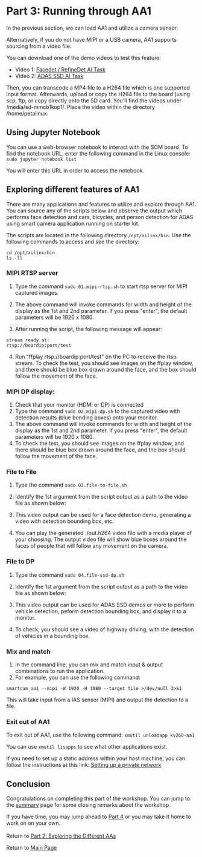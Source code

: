 # Part 3: Running through AA1

In the previous section, we can load AA1 and utilize a camera sensor.

Alternatively, if you do not have MIPI or a USB camera, AA1 supports sourcing from a video file.

You can download one of the demo videos to test this feature:
 - Video 1: [Facedet / RefineDet AI Task](https://pixabay.com/videos/alley-people-walk-street-ukraine-39837/)
 - Video 2: [ADAS SSD AI Task](https://pixabay.com/videos/freeway-traffic-cars-rainy-truck-8358/)

Then, you can transcode a MP4 file to a H264 file which is one supported input format. Afterwards, upload or copy the H264 file to the board (using scp, ftp, or copy directly onto the SD card. You'll find the videos under /media/sd-mmcb1kop1/. Place the video within the directory /home/petalinux. 

## Using Jupyter Notebook 
You can use a web-browser notebook to interact with the SOM board.
To find the notebook URL, enter the following command in the Linux console: `sudo jupyter notebook list`

You will enter this URL in order to access the notebook. 

## Exploring different features of AA1

There are many applications and features to utilize and explore through AA1. You can source any of the scripts below and observe the output which performs face detection and cars, bicycles, and person detection for ADAS using smart camera application running on starter kit. 

The scripts are located in the following directory `/opt/xilinx/bin`. Use the following commands to access and see the directory:
```
cd /opt/xilinx/bin
ls -ll
```

### MIPI RTSP server
1. Type the command `sudo 01.mipi-rtsp.sh` to start rtsp server for MIPI captured images.

2. The above command will invoke commands for width and height of the display as the 1st and 2nd parameter. If you press "enter", the default parameters will be 1920 x 1080.

3. After running the script, the following message will appear:
```
stream ready at:
rtsp://boardip:port/test
```
4.  Run "ffplay rtsp://boardip:port/test" on the PC to receive the rtsp stream. To check the test, you should see images on the ffplay window, and there should be blue box drawn around the face, and the box should follow the movement of the face.

### MIPI DP display:
1. Check that your monitor (HDMI or DP) is connected
2. Type the command `sudo 02.mipi-dp.sh` to the captured video with detection results (blue bonding boxes) onto your monitor. 
3. The above command will invoke commands for width and height of the display as the 1st and 2nd parameter. If you press "enter", the default parameters will be 1920 x 1080.
4. To check the test, you should see images on the ffplay window, and there should be blue box drawn around the face, and the box should follow the movement of the face.

### File to File
1. Type the command `sudo 03.file-to-file.sh`
2. Identify the 1st argument from the script output as a path to the video file as shown below: 

3. This video output can be used for a face detection demo, generating a video with detection bounding box, etc.
4. You can play the generated ./out.h264 video file with a media player of your choosing. The output video file will show blue boxes around the faces of people that will follow any movement on the camera.

### File to DP
1. Type the command `sudo 04.file-ssd-dp.sh`
2. Identify the 1st argument from the script output as a path to the video file as shown below: 

3. This video output can be used for ADAS SSD demos or more to perform vehicle detection, peform detection bounding box, and display it to a monitor. 
4. To check, you should see a video of highway driving, with the detection of vehicles in a bounding box.

### Mix and match
1. In the command line, you can mix and match input & output combinations to run the application. 
2. For example, you can use the following command: 
```
smartcam_aa1 --mipi -W 1920 -H 1080 --target file >/dev/null 2>&1
```
This will take input from a IAS sensor (MIPI) and output the detection to a file. 

### Exit out of AA1
To exit out of AA1, use the following command: `xmutil unloadapp kv260-aa1`

You can use `xmutil lisapps` to see what other applications exist. 

If you need to set up a static address within your host machine, you can follow the instructions at this link:
[Setting up a private network](https://xilinx.github.io/vck190-base-trd/build/html/run.html#setting-a-private-network) 

## Conclusion
Congratulations on completing this part of the workshop. You can jump to the [summary](https://github.com/Xilinx/Xilinx_KV260_Workshop/blob/main/Takeaways.md) page for some closing remarks about the workshop. 

If you have time, you may jump ahead to [Part 4](https://github.com/Xilinx/Xilinx_KV260_Workshop/blob/main/Part%204:%20Optional%20Demo.md) or you may take it home to work on on your own.
<br>
<br>
Return to [Part 2: Exploring the Different AAs](https://github.com/Xilinx/Xilinx_KV260_Workshop/blob/main/Part%202:%20Exploring%20the%20Different%20AAs.md)

Return to [Main Page](https://github.com/Xilinx/Xilinx_KV260_Workshop)
